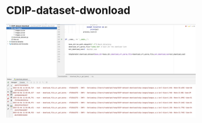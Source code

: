 # CDIP-dataset-dwonload





![image-20230106110332457](README.assets/image-20230106110332457.png)

